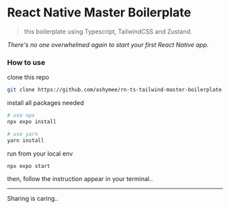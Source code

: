 # React Native Master Boilerplate

> this boilerplate using Typescript, TailwindCSS and Zustand.

_There's no one overwhelmed again to start your first React Native app._

### How to use

clone this repo

```bash
git clone https://github.com/ashymee/rn-ts-tailwind-master-boilerplate.git
```

install all packages needed

```bash
# use npx
npx expo install

# use yarn
yarn install
```

run from your local env

```bash
npx expo start
```

then, follow the instruction appear in your terminal..

---

Sharing is caring..
